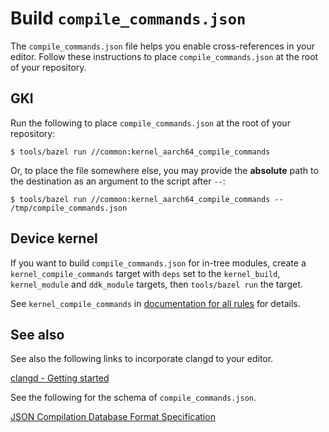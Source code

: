 # Build `compile_commands.json`

The `compile_commands.json` file helps you enable cross-references
in your editor. Follow these instructions to place `compile_commands.json`
at the root of your repository.

## GKI

Run the following to place `compile_commands.json` at the root of your
repository:

```shell
$ tools/bazel run //common:kernel_aarch64_compile_commands
```

Or, to place the file somewhere else, you may provide the **absolute** path
to the destination as an argument to the script after `--`:

```shell
$ tools/bazel run //common:kernel_aarch64_compile_commands -- /tmp/compile_commands.json
```

## Device kernel

If you want to build `compile_commands.json` for in-tree modules, create a
`kernel_compile_commands` target with `deps` set to the `kernel_build`,
`kernel_module` and `ddk_module` targets, then `tools/bazel run` the target.

See `kernel_compile_commands` in
[documentation for all rules](api_reference.md) for details.

## See also

See also the following links to incorporate clangd to your editor.

[clangd - Getting started](https://clangd.llvm.org/installation)

See the following for the schema of `compile_commands.json`.

[JSON Compilation Database Format Specification](https://clang.llvm.org/docs/JSONCompilationDatabase.html)
